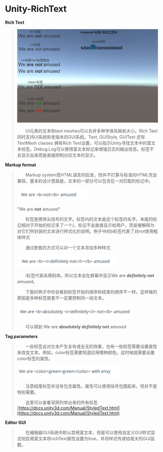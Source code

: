 # Unity-RichText
**Rich Text**

>![RichTextStyle](https://github.com/ChallengerCY/Unity-RichText/blob/master/Unity-RichText/Picture%26gif/RichTextStyle.png)
>
>&nbsp;&nbsp;&nbsp;&nbsp;&nbsp;&nbsp;&nbsp;UI元素的文本和text meshes可以合并多种字体风格和大小。Rich Text同时支持UI系统和老版本的GUI系统。Text, GUIStyle, GUIText 还有 TextMesh classes 拥有Rich Text设置，可以指示Unity寻找文本中的富文本标签。Debug.Log可以使用富文本标记来增强日志的输出信息。标签不会显示出来而是直接控制对应文本的显示。

**Markup format**

>&nbsp;&nbsp;&nbsp;&nbsp;&nbsp;&nbsp;&nbsp;Markup system受HTML语言的启发，但并不打算与标准的HTML完全兼容。基本的设计思路是，文本的一部分可以包含在一对匹配的标记中。
>
> ![Demo1](https://github.com/ChallengerCY/Unity-RichText/blob/master/Unity-RichText/Picture%26gif/Demo1.png)
> 
>"We are <b>not</b> amused"
>
>&nbsp;&nbsp;&nbsp;&nbsp;&nbsp;&nbsp;&nbsp;标签是携带尖括号的文字。标签内的文本是这个标签的名字。末尾的标记相对于开始的标记多了一个/。标记不会直接显示给用户，而是被解释为对它们所封装的文本进行样式化的说明。例子中的b标签代表了对not使用粗体样式
>
>&nbsp;&nbsp;&nbsp;&nbsp;&nbsp;&nbsp;&nbsp;通过嵌套的方式可以对一个文本添加多种样式
>
>![Demo2](https://github.com/ChallengerCY/Unity-RichText/blob/master/Unity-RichText/Picture%26gif/Demo2.png)
>
>&nbsp;&nbsp;&nbsp;&nbsp;&nbsp;&nbsp;&nbsp;i标签代表采用斜体。所以文本会在屏幕中显示We are
><b><i>definitely not</i></b> amused。
>
>&nbsp;&nbsp;&nbsp;&nbsp;&nbsp;&nbsp;&nbsp;下面的例子中你会看到标签开始的顺序和结束的顺序不一样。这样做的原因是多种标签嵌套不一定要控制同一段文本。
>
>![Demo3](https://github.com/ChallengerCY/Unity-RichText/blob/master/Unity-RichText/Picture%26gif/Demo3.png)
>
>&nbsp;&nbsp;&nbsp;&nbsp;&nbsp;&nbsp;&nbsp;可以得到 We are <b>absolutely <i>definitely</i> not</b> amused

**Tag parameters**
>&nbsp;&nbsp;&nbsp;&nbsp;&nbsp;&nbsp;&nbsp;一些标签会对文本产生全有或全无的效果，也有一些标签需要设置属性来改变文本。例如，color标签需要知道应用哪种颜色。这时候就需要设置color标签的属性。
>
>![DEMO4](https://github.com/ChallengerCY/Unity-RichText/blob/master/Unity-RichText/Picture%26gif/DEMO4.png)
>
>&nbsp;&nbsp;&nbsp;&nbsp;&nbsp;&nbsp;&nbsp;注意结尾标签并没有包含属性。属性可以使用括号包围起来，但并不是特别需要。
>
>&nbsp;&nbsp;&nbsp;&nbsp;&nbsp;&nbsp;&nbsp;这里可以查看官网列举出来的所有标签[https://docs.unity3d.com/Manual/StyledText.html](https://docs.unity3d.com/Manual/StyledText.html)

**Editor GUI**
>&nbsp;&nbsp;&nbsp;&nbsp;&nbsp;&nbsp;&nbsp;在编辑器GUI系统中默认禁用富文本，但是可以使用自定义GUI样式显式地启用富文本将richText属性设置为true，并将样式传递给相关的GUI函数。
